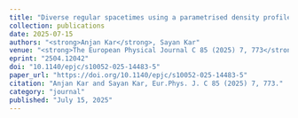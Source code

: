 ```yaml
---
title: "Diverse regular spacetimes using a parametrised density profile"
collection: publications
date: 2025-07-15
authors: "<strong>Anjan Kar</strong>, Sayan Kar"
venue: "<strong>The European Physical Journal C 85 (2025) 7, 773</strong>"
eprint: "2504.12042"
doi: "10.1140/epjc/s10052-025-14483-5"
paper_url: "https://doi.org/10.1140/epjc/s10052-025-14483-5"
citation: "Anjan Kar and Sayan Kar, Eur.Phys. J. C 85 (2025) 7, 773."
category: "journal"
published: "July 15, 2025"
---
```


